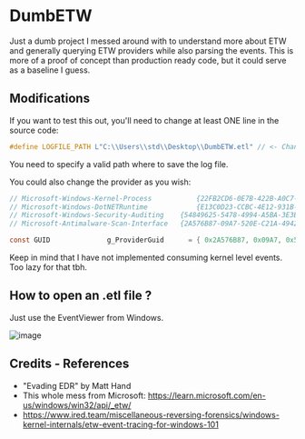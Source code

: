 # DumbETW

Just a dumb project I messed around with to understand more about ETW and generally querying ETW providers while also parsing the events. This is more of a proof of concept than production ready code, but it could serve as a baseline I guess. 

## Modifications

If you want to test this out, you'll need to change at least ONE line in the source code:

```c
#define LOGFILE_PATH L"C:\\Users\\std\\Desktop\\DumbETW.etl" // <- Change this
```

You need to specify a valid path where to save the log file.

You could also change the provider as you wish:

```c
// Microsoft-Windows-Kernel-Process			  {22FB2CD6-0E7B-422B-A0C7-2FAD1FD0E716} 
// Microsoft-Windows-DotNETRuntime			  {E13C0D23-CCBC-4E12-931B-D9CC2EEE27E4}
// Microsoft-Windows-Security-Auditing    {54849625-5478-4994-A5BA-3E3B0328C30D}
// Microsoft-Antimalware-Scan-Interface	  {2A576B87-09A7-520E-C21A-4942F0271D67}

const GUID				g_ProviderGuid		= { 0x2A576B87, 0x09A7, 0x520E, { 0xC2, 0x1A, 0x49, 0x42, 0xF0, 0x27, 0x1D, 0x67 } };		// GUID of the provider we want to use, which is currently set to "Microsoft-Antimalware-Scan-Interfaces"
```

Keep in mind that I have not implemented consuming kernel level events. Too lazy for that tbh. 

## How to open an .etl file ?

Just use the EventViewer from Windows.

![image](https://github.com/user-attachments/assets/92ac836b-e51a-4c05-a40c-fe79e1f7116a)

## Credits - References 

- "Evading EDR" by Matt Hand
- This whole mess from Microsoft: https://learn.microsoft.com/en-us/windows/win32/api/_etw/
- https://www.ired.team/miscellaneous-reversing-forensics/windows-kernel-internals/etw-event-tracing-for-windows-101
